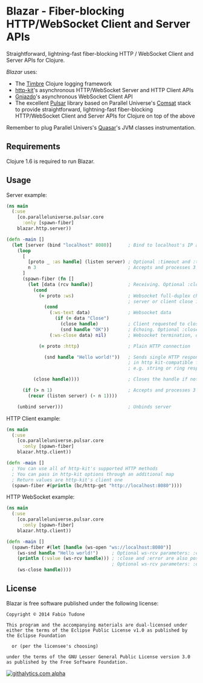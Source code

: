 # Blazar - Fiber-blocking HTTP/WebSocket Client and Server APIs

Straightforward, lightning-fast fiber-blocking HTTP / WebSocket Client and Server APIs for Clojure.

*Blazar* uses:

- The [Timbre](https://github.com/ptaoussanis/timbre) Clojure logging framework
- [http-kit](http://http-kit.org/)'s asynchronous HTTP/WebSocket Server and HTTP Client APIs
- [Gniazdo](https://github.com/stylefruits/gniazdo)'s asynchronous WebSocket Client API
- The excellent [Pulsar](https://github.com/puniverse/pulsar) library based on Parallel Universe's [Comsat](https://github.com/puniverse/comsat) stack to provide straightforward, lightning-fast fiber-blocking HTTP/WebSocket Client and Server APIs for Clojure on top of the above

Remember to plug Parallel Univers's [Quasar](https://github.com/puniverse/quasar)'s JVM classes instrumentation.

## Requirements

Clojure 1.6 is required to run Blazar.

## Usage

Server example:

```Clojure
(ns main
  (:use
    [co.paralleluniverse.pulsar.core
      :only [spawn-fiber]
    blazar.http.server))

(defn -main []
  (let [server (bind "localhost" 8080)]      ; Bind to localhost's IP and 8080 port
    (loop
      [
        [proto _ :as handle] (listen server) ; Optional :timeout and :timeout-unit parameters
        n 3                                  ; Accepts and processes 3 connections
      ]
      (spawn-fiber (fn []
        (let [data (rcv handle)]             ; Receiving. Optional :close?, :timeout and :timeout-unit parameters
          (cond
            (= proto :ws)                    ; Websocket full-duplex channel is now open until either
                                             ; server or client close it
              (cond
                (:ws-text data)              ; Websocket data
                  (if (= data "Close")
                    (close handle)           ; Client requested to close, so doing it
                    (snd handle "OK"))       ; Echoing. Optional :close?, :timeout and :timeout-unit parameters
                (:ws-close data) nil)        ; Websocket termination, doing nothing

            (= proto :http)                  ; Plain HTTP connection

              (snd handle "Hello world!"))   ; Sends single HTTP response
                                             ; in http kit-compatible format,
                                             ; e.g. string or ring response map

          (close handle))))                  ; Closes the handle if not closed already

      (if (> n 1)                            ; Accepts and processes 3 connections
        (recur (listen server) (- n 1))))

    (unbind server)))                        ; Unbinds server
```

HTTP Client example:

```Clojure
(ns main
  (:use
    [co.paralleluniverse.pulsar.core
      :only [spawn-fiber]
    blazar.http.client))

(defn -main []
  ; You can use all of http-kit's supported HTTP methods
  ; You can pass in http-kit options through an additional map
  ; Return values are http-kit's client one
  (spawn-fiber #(println (bc/http-get "http://localhost:8080"))))
```

HTTP WebSocket example:

```Clojure
(ns main
  (:use
    [co.paralleluniverse.pulsar.core
      :only [spawn-fiber]
    blazar.http.client))

(defn -main []
  (spawn-fiber #(let [handle (ws-open "ws://localhost:8080")]
    (ws-snd handle "Hello world!")     ; Optional ws-rcv parameters: :close? flag, :timeout and :timeout-unit
    (println (:value (ws-rcv handle))) ; :close and :error are also possible keys in result
                                       ; Optional ws-rcv parameters: :close? flag, :timeout and :timeout-unit
    (ws-close handle))))
```

## License

Blazar is free software published under the following license:

```
Copyright © 2014 Fabio Tudone

This program and the accompanying materials are dual-licensed under
either the terms of the Eclipse Public License v1.0 as published by
the Eclipse Foundation

  or (per the licensee's choosing)

under the terms of the GNU Lesser General Public License version 3.0
as published by the Free Software Foundation.
```

[![githalytics.com alpha](https://cruel-carlota.gopagoda.com/6f172ebdf11f5b084127c9470cc7c887 "githalytics.com")](http://githalytics.com/dreamtimecircles/blazar)
